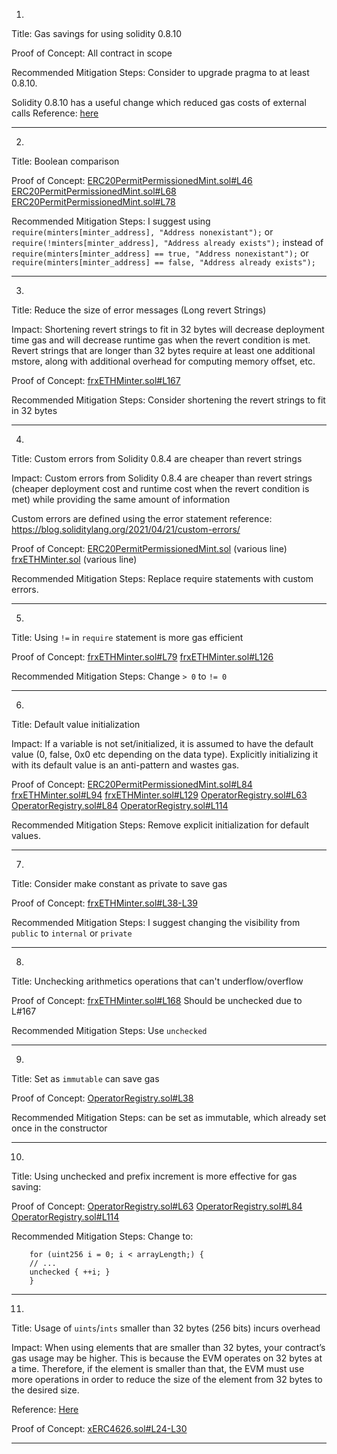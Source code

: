 1.
Title: Gas savings for using solidity 0.8.10

Proof of Concept:
All contract in scope

Recommended Mitigation Steps:
Consider to upgrade pragma to at least 0.8.10.

Solidity 0.8.10 has a useful change which reduced gas costs of external calls
Reference: [here](https://blog.soliditylang.org/2021/11/09/solidity-0.8.10-release-announcement/)
______________________________________________________________________

2.
Title: Boolean comparison

Proof of Concept:
[ERC20PermitPermissionedMint.sol#L46](https://github.com/code-423n4/2022-09-frax/blob/main/src/ERC20/ERC20PermitPermissionedMint.sol#L46)
[ERC20PermitPermissionedMint.sol#L68](https://github.com/code-423n4/2022-09-frax/blob/main/src/ERC20/ERC20PermitPermissionedMint.sol#L68)
[ERC20PermitPermissionedMint.sol#L78](https://github.com/code-423n4/2022-09-frax/blob/main/src/ERC20/ERC20PermitPermissionedMint.sol#L78)

Recommended Mitigation Steps:
I suggest using `require(minters[minter_address], "Address nonexistant");` or `require(!minters[minter_address], "Address already exists");` instead of `require(minters[minter_address] == true, "Address nonexistant");` or `require(minters[minter_address] == false, "Address already exists");`
________________________________________________________________________

3.
Title: Reduce the size of error messages (Long revert Strings)

Impact:
Shortening revert strings to fit in 32 bytes will decrease deployment time gas and will decrease runtime gas when the revert condition is met.
Revert strings that are longer than 32 bytes require at least one additional mstore, along with additional overhead for computing memory offset, etc.

Proof of Concept:
[frxETHMinter.sol#L167](https://github.com/code-423n4/2022-09-frax/blob/main/src/frxETHMinter.sol#L167)

Recommended Mitigation Steps:
Consider shortening the revert strings to fit in 32 bytes
________________________________________________________________________

4.
Title: Custom errors from Solidity 0.8.4 are cheaper than revert strings

Impact:
Custom errors from Solidity 0.8.4 are cheaper than revert strings (cheaper deployment cost and runtime cost when the revert condition is met) while providing the same amount of information

Custom errors are defined using the error statement
reference: https://blog.soliditylang.org/2021/04/21/custom-errors/

Proof of Concept:
[ERC20PermitPermissionedMint.sol](https://github.com/code-423n4/2022-09-frax/blob/main/src/ERC20/ERC20PermitPermissionedMint.sol) (various line)
[frxETHMinter.sol](https://github.com/code-423n4/2022-09-frax/blob/main/src/frxETHMinter.sol) (various line)

Recommended Mitigation Steps:
Replace require statements with custom errors.
________________________________________________________________________

5.
Title: Using `!=` in `require` statement is more gas efficient

Proof of Concept:
[frxETHMinter.sol#L79](https://github.com/code-423n4/2022-09-frax/blob/main/src/frxETHMinter.sol#L79)
[frxETHMinter.sol#L126](https://github.com/code-423n4/2022-09-frax/blob/main/src/frxETHMinter.sol#L126)

Recommended Mitigation Steps:
Change `> 0` to `!= 0`
________________________________________________________________________

6.
Title: Default value initialization

Impact:
If a variable is not set/initialized, it is assumed to have the default value (0, false, 0x0 etc depending on the data type). Explicitly initializing it with its default value is an anti-pattern and wastes gas.

Proof of Concept:
[ERC20PermitPermissionedMint.sol#L84](https://github.com/code-423n4/2022-09-frax/blob/main/src/ERC20/ERC20PermitPermissionedMint.sol#L84)
[frxETHMinter.sol#L94](https://github.com/code-423n4/2022-09-frax/blob/main/src/frxETHMinter.sol#L94)
[frxETHMinter.sol#L129](https://github.com/code-423n4/2022-09-frax/blob/main/src/frxETHMinter.sol#L129)
[OperatorRegistry.sol#L63](https://github.com/code-423n4/2022-09-frax/blob/main/src/OperatorRegistry.sol#L63)
[OperatorRegistry.sol#L84](https://github.com/code-423n4/2022-09-frax/blob/main/src/OperatorRegistry.sol#L84)
[OperatorRegistry.sol#L114](https://github.com/code-423n4/2022-09-frax/blob/main/src/OperatorRegistry.sol#L114)

Recommended Mitigation Steps:
Remove explicit initialization for default values.
________________________________________________________________________

7.
Title: Consider make constant as private to save gas

Proof of Concept:
[frxETHMinter.sol#L38-L39](https://github.com/code-423n4/2022-09-frax/blob/main/src/frxETHMinter.sol#L38-L39)

Recommended Mitigation Steps:
I suggest changing the visibility from `public` to `internal` or `private`
________________________________________________________________________

8.
Title: Unchecking arithmetics operations that can't underflow/overflow

Proof of Concept:
[frxETHMinter.sol#L168](https://github.com/code-423n4/2022-09-frax/blob/main/src/frxETHMinter.sol#L168) Should be unchecked due to L#167

Recommended Mitigation Steps:
Use `unchecked`
________________________________________________________________________

9.
Title: Set as `immutable` can save gas

Proof of Concept:
[OperatorRegistry.sol#L38](https://github.com/code-423n4/2022-09-frax/blob/main/src/OperatorRegistry.sol#L38)

Recommended Mitigation Steps:
can be set as immutable, which already set once in the constructor
________________________________________________________________________

10.
Title: Using unchecked and prefix increment is more effective for gas saving:

Proof of Concept:
[OperatorRegistry.sol#L63](https://github.com/code-423n4/2022-09-frax/blob/main/src/OperatorRegistry.sol#L63)
[OperatorRegistry.sol#L84](https://github.com/code-423n4/2022-09-frax/blob/main/src/OperatorRegistry.sol#L84)
[OperatorRegistry.sol#L114](https://github.com/code-423n4/2022-09-frax/blob/main/src/OperatorRegistry.sol#L114)

Recommended Mitigation Steps:
Change to:

```
    for (uint256 i = 0; i < arrayLength;) {
    // ...
    unchecked { ++i; }
    }
```
________________________________________________________________________

11.
Title: Usage of `uints`/`ints` smaller than 32 bytes (256 bits) incurs overhead

Impact: 
When using elements that are smaller than 32 bytes, your contract’s gas usage may be higher. This is because the EVM operates on 32 bytes at a time. Therefore, if the element is smaller than that, the EVM must use more operations in order to reduce the size of the element from 32 bytes to the desired size.

Reference: [Here](https://docs.soliditylang.org/en/v0.8.11/internals/layout_in_storage.html)

Proof of Concept:
[xERC4626.sol#L24-L30](https://github.com/corddry/ERC4626/blob/643cd044fac34bcbf64e1c3790a5126fec0dbec1/src/xERC4626.sol#L24-L30)
________________________________________________________________________